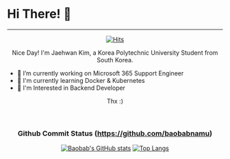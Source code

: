 # Hi There! :wave:

***

<div align="center"> 
  
[![Hits](https://hits.seeyoufarm.com/api/count/incr/badge.svg?url=https%3A%2F%2Fgithub.com%2Fbaobabnamu%2Fhit-counter&count_bg=%2379C83D&title_bg=%23555555&icon=&icon_color=%23E7E7E7&title=hits&edge_flat=false)](https://hits.seeyoufarm.com)

Nice Day! I'm Jaehwan Kim, a Korea Polytechnic University Student from South Korea.
  
</div>
  
- 🔭 I’m currently working on Microsoft 365 Support Engineer
- :running: I'm currently learning Docker & Kubernetes
- :sunrise: I'm Interested in Backend Developer

<div align="center"> Thx :) </div>

<br />
<br />

<div align="center"> 
  
### **Github Commit Status (https://github.com/baobabnamu)** <br/> 
[![Baobab's GitHub stats](https://github-readme-stats.vercel.app/api?username=baobabnamu&theme=tokyonight)](https://github.com/anuraghazra/github-readme-stats)
[![Top Langs](https://github-readme-stats.vercel.app/api/top-langs/?username=baobabnamu&layout=compact&theme=tokyonight)](https://github.com/anuraghazra/github-readme-stats)
 
  <br />
  <br />

<!-- ### **Blog Post Status (https://baobab.live)** <br/>
  <a href="https://baobab.live"> ![blograss](https://blograss.vercel.app/api?blog_type=tistory&blog_name=iwantbaobab&grass_color=white&text_color=white&dark_mode=true) </a>

  <br />
  <br /> -->
  
<!-- ### **Baekjoon Status** <br/>
  [![Solved.ac 프로필](http://mazassumnida.wtf/api/v2/generate_badge?boj=iwantbaobab)](https://solved.ac/iwantbaobab)
</div>

*** -->

<!--
**baobabnamu/baobabnamu** is a ✨ _special_ ✨ repository because its `README.md` (this file) appears on your GitHub profile.

Here are some ideas to get you started:

- 🔭 I’m currently working on ...
- 🌱 I’m currently learning ...
- 👯 I’m looking to collaborate on ...
- 🤔 I’m looking for help with ...
- 💬 Ask me about ...
- 📫 How to reach me: ...
- 😄 Pronouns: ...
- ⚡ Fun fact: ...
-->
